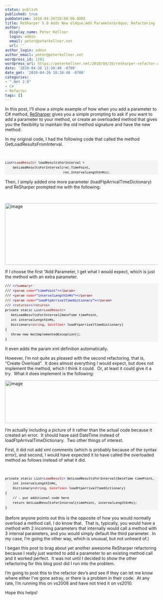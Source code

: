 ```yaml
---
status: publish
published: true
pubDatetime: 2010-04-26T20:00:00.000Z
title: ReSharper 5.0 Adds New &ldquo;Add Parameter&rdquo; Refactoring
author:
  display_name: Peter Kellner
  login: admin
  email: peter@peterkellner.net
  url: ''
author_login: admin
author_email: peter@peterkellner.net
wordpress_id: 1281
wordpress_url: https://peterkellner.net/2010/04/26/resharper-refactor-add-parameter/
date: '2010-04-26 11:38:40 -0700'
date_gmt: '2010-04-26 18:38:40 -0700'
categories:
- ".Net 2.0"
- C#
- Refactor
tags: []
---
```

<p>In this post, I’ll show a simple example of how when you add a parameter to C# method, <a href="http://www.jetbrains.com/resharper/whatsnew/">ReSharper</a> gives you a simple prompting to ask if you want to add a parameter to your method, or create an overloaded method that gives you the flexibility to maintain the old method signature and have the new method.</p>
<p> <!--more-->
<p>In my original code, I had the following code that called the method GetLoadResultsFromInterval.</p>
<p>&#160;</p>
<div id="codeSnippetWrapper">
<pre style="border-bottom-style: none; text-align: left; padding-bottom: 0px; line-height: 12pt; border-right-style: none; background-color: #f4f4f4; margin: 0em; padding-left: 0px; width: 100%; padding-right: 0px; font-family: &#39;Courier New&#39;, courier, monospace; direction: ltr; border-top-style: none; color: black; font-size: 8pt; border-left-style: none; overflow: visible; padding-top: 0px" id="codeSnippet">List<span style="color: #0000ff">&lt;</span><span style="color: #800000">LoadResult</span><span style="color: #0000ff">&gt;</span> loadResultsForInterval =<br />    GetLoadResultsForInterval(rec.TimePoint,<br />                              rec.IntervalLengthInMs);</pre>
<p></div>
<p>Then, I simply added one more parameter (loadFtpArrivalTimeDictionary) and ReSharper prompted me with the following:</p>
<p>&#160;</p>
<p><a href="/FilesForWebDownload/ReSharpe.0AddsNewAddParameterRefactoring_A3A1/image.png"><img style="border-right-width: 0px; display: inline; border-top-width: 0px; border-bottom-width: 0px; border-left-width: 0px" title="image" border="0" alt="image" src="/FilesForWebDownload/ReSharpe.0AddsNewAddParameterRefactoring_A3A1/image_thumb.png" width="627" height="203" /></a> </p>
<p>If I choose the first “Add Parameter, I get what I would expect, which is just the method with an extra parameter.</p>
<div id="codeSnippetWrapper">
<pre style="border-bottom-style: none; text-align: left; padding-bottom: 0px; line-height: 12pt; border-right-style: none; background-color: #f4f4f4; margin: 0em; padding-left: 0px; width: 100%; padding-right: 0px; font-family: &#39;Courier New&#39;, courier, monospace; direction: ltr; border-top-style: none; color: black; font-size: 8pt; border-left-style: none; overflow: visible; padding-top: 0px" id="codeSnippet">/// <span style="color: #0000ff">&lt;/</span><span style="color: #800000">summary</span><span style="color: #0000ff">&gt;</span><br />/// <span style="color: #0000ff">&lt;</span><span style="color: #800000">param</span> <span style="color: #ff0000">name</span><span style="color: #0000ff">=&quot;timePoint&quot;</span><span style="color: #0000ff">&gt;&lt;/</span><span style="color: #800000">param</span><span style="color: #0000ff">&gt;</span><br />/// <span style="color: #0000ff">&lt;</span><span style="color: #800000">param</span> <span style="color: #ff0000">name</span><span style="color: #0000ff">=&quot;intervalLengthInMs&quot;</span><span style="color: #0000ff">&gt;&lt;/</span><span style="color: #800000">param</span><span style="color: #0000ff">&gt;</span><br />/// <span style="color: #0000ff">&lt;</span><span style="color: #800000">param</span> <span style="color: #ff0000">name</span><span style="color: #0000ff">=&quot;loadFtpArrivalTimeDictionary&quot;</span><span style="color: #0000ff">&gt;&lt;/</span><span style="color: #800000">param</span><span style="color: #0000ff">&gt;</span><br />/// <span style="color: #0000ff">&lt;</span><span style="color: #800000">returns</span><span style="color: #0000ff">&gt;&lt;/</span><span style="color: #800000">returns</span><span style="color: #0000ff">&gt;</span><br />private static List<span style="color: #0000ff">&lt;</span><span style="color: #800000">LoadResult</span><span style="color: #0000ff">&gt;</span> <br />   GetLoadResultsForInterval(DateTime timePoint, <br />   int intervalLengthInMs, <br />   Dictionary<span style="color: #0000ff">&lt;</span><span style="color: #800000">string</span>, <span style="color: #ff0000">DateTime</span><span style="color: #0000ff">&gt;</span> loadFtpArrivalTimeDictionary)<br />{<br />   throw new NotImplementedException();<br />}</pre>
<p></div>
<p>It even adds the param xml definition automatically.</p>
<p>However, I’m not quite as pleased with the second refactoring, that is, “Create Overload”.&#160; It does almost everything I would expect, but does not implement the method, which I think it could.&#160; Or, at least it could give it a try.&#160; What it does implement is the following:</p>
<p><a href="/FilesForWebDownload/ReSharpe.0AddsNewAddParameterRefactoring_A3A1/image_3.png"><img style="border-right-width: 0px; display: inline; border-top-width: 0px; border-bottom-width: 0px; border-left-width: 0px" title="image" border="0" alt="image" src="/FilesForWebDownload/ReSharpe.0AddsNewAddParameterRefactoring_A3A1/image_thumb_3.png" width="652" height="141" /></a> </p>
<p>I’m actually including a picture of it rather than the actual code because it created an error.&#160; It should have said DateTime instead of loadFtpArrivalTimeDictionary.&#160; Two other things of interest.</p>
<p>First, it did not add xml comments (which is probably because of the syntax error), and second, I would have expected it to have called the overloaded method as follows instead of what it did.</p>
<p>&#160;</p>
<div>
<pre style="border-bottom-style: none; text-align: left; padding-bottom: 0px; line-height: 12pt; border-right-style: none; background-color: #f4f4f4; margin: 0em; padding-left: 0px; width: 100%; padding-right: 0px; font-family: &#39;Courier New&#39;, courier, monospace; direction: ltr; border-top-style: none; color: black; font-size: 8pt; border-left-style: none; overflow: visible; padding-top: 0px" id="codeSnippet">private static List<span style="color: #0000ff">&lt;</span><span style="color: #800000">LoadResult</span><span style="color: #0000ff">&gt;</span> GetLoadResultsForInterval(DateTime timePoint,<br />    int intervalLengthInMs, <br />    Dictionary<span style="color: #0000ff">&lt;</span><span style="color: #800000">string</span>, <span style="color: #ff0000">DateTime</span><span style="color: #0000ff">&gt;</span> loadFtpArrivalTimeDictionary)<br />{<br />    // - put additional code here<br />    return GetLoadResultsForInterval(timePoint, intervalLengthInMs);<br />}</pre>
</div>
<div>&#160;</div>
<div>(before anyone points out this is the opposite of how you would normally overload a method call, I do know that.&#160; That is, typically, you would have a method with 2 incoming parameters that internally would call a method with 3 internal parameters, and you would simply default the third parameter.&#160; In my case, I’m going the other way, which is unusual, but not unheard of.)</div>
<div>
  </div>
<p>I began this post to brag about yet another awesome ReSharper refactoring because I really just wanted to add a parameter to an existing method call and it worked perfect.&#160; It was not until I decided to show the other refactoring for this blog post did I run into the problem.&#160; </p>
<p>I’m going to post this to the refactor dev’s and see if they can let me know where either I’ve gone astray, or there is a problem in their code.&#160; At any rate, I’m running this on vs2008 and have not tried it on vs2010.</p>
<p>Hope this helps!</p>
